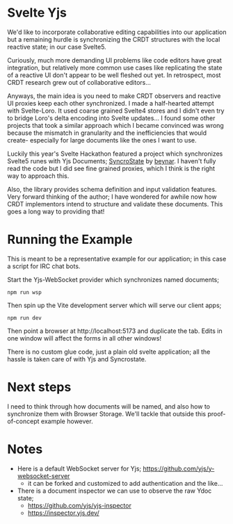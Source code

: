 # Svelte Yjs

We'd like to incorporate collaborative editing capabilities into our application but a remaining hurdle is synchronizing the CRDT structures with the local reactive state; in our case Svelte5.

Curiously, much more demanding UI problems like code editors have great integration, but relatively more common use cases like replicating the state of a reactive UI don't appear to be well fleshed out yet. In retrospect, most CRDT research grew out of collaborative editors...

Anyways, the main idea is you need to make CRDT observers and reactive UI proxies keep each other synchronized. I made a half-hearted attempt with Svelte-Loro. It used coarse grained Svelte4 stores and I didn't even try to bridge Loro's delta encoding into Svelte updates... I found some other projects that took a similar approach which I became convinced was wrong because the mismatch in granularity and the inefficiencies that would create- especially for large documents like the ones I want to use.

Luckily this year's Svelte Hackathon featured a project which synchronizes Svelte5 runes with Yjs Documents; [SyncroState](https://syncrostate.pages.dev/) by [beynar](https://github.com/beynar). I haven't fully read the code but I did see fine grained proxies, which I think is the right way to approach this.

Also, the library provides schema definition and input validation features. Very forward thinking of the author; I have wondered for awhile now how CRDT implementors intend to structure and validate these documents. This goes a long way to providing that!

# Running the Example

This is meant to be a representative example for our application; in this case a script for IRC chat bots.

<!-- Not sure what's going on but I can't seem to install syncrostate.
As a temporary hack I cloned the project and copied its distribution...
``` console
git clone https://github.com/beynar/syncrostate.git
copy ./syncrostate/package/dist ./svelte-yjs/src/lib/syncrostate
npm install
``` -->

Start the Yjs-WebSocket provider which synchronizes named documents;
``` console
npm run wsp
```

Then spin up the Vite development server which will serve our client apps;
``` console
npm run dev
```

Then point a browser at http://localhost:5173 and duplicate the tab.
Edits in one window will affect the forms in all other windows!

There is no custom glue code, just a plain old svelte application; all the hassle is taken care of with Yjs and Syncrostate.

# Next steps

I need to think through how documents will be named, and also how to synchronize them with Browser Storage.
We'll tackle that outside this proof-of-concept example however.

# Notes

- Here is a default WebSocket server for Yjs; https://github.com/yjs/y-websocket-server
  - it can be forked and customized to add authentication and the like...
- There is a document inspector we can use to observe the raw Ydoc state;
  - https://github.com/yjs/yjs-inspector
  - https://inspector.yjs.dev/

<!--# TODO
- Client
  - [ ] csv upload of a script w/ room name
  - [ ] Have user supply a room name to coordinate documents
  - [ ] If room name exists in IndexedDb Provider, sync
  - [ ] If room name exists on WebSocket Provider, sync
  - [ ] allow user edits on future lines of dialog
- Server
  - 
  - [ ] allow playback edits from central server
      - ie. disabling sent dialog lines



# Boilerplate for single file svelte site

- Vite
- Svelte (NOT SvelteKit)
- [TailwindCSS](https://tailwindcss.com/docs/aspect-ratio)
- [DaisyUI](https://daisyui.com/components/)
- [vite-plugin-singlefile](https://www.npmjs.com/package/vite-plugin-singlefile)

## Running

Install: `npm i`

Dev: `npm run dev`

Build: `npm run build`-->
